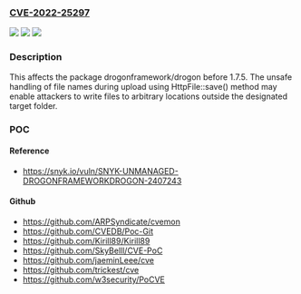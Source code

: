 ### [CVE-2022-25297](https://cve.mitre.org/cgi-bin/cvename.cgi?name=CVE-2022-25297)
![](https://img.shields.io/static/v1?label=Product&message=drogonframework%2Fdrogon&color=blue)
![](https://img.shields.io/static/v1?label=Version&message=%3C%201.7.5%20&color=brighgreen)
![](https://img.shields.io/static/v1?label=Vulnerability&message=Arbitrary%20File%20Write&color=brighgreen)

### Description

This affects the package drogonframework/drogon before 1.7.5. The unsafe handling of file names during upload using HttpFile::save() method may enable attackers to write files to arbitrary locations outside the designated target folder.

### POC

#### Reference
- https://snyk.io/vuln/SNYK-UNMANAGED-DROGONFRAMEWORKDROGON-2407243

#### Github
- https://github.com/ARPSyndicate/cvemon
- https://github.com/CVEDB/Poc-Git
- https://github.com/Kirill89/Kirill89
- https://github.com/SkyBelll/CVE-PoC
- https://github.com/jaeminLeee/cve
- https://github.com/trickest/cve
- https://github.com/w3security/PoCVE

